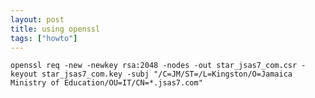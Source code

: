 ```yaml
---
layout: post
title: using openssl
tags: ["howto"]
---
```



    openssl req -new -newkey rsa:2048 -nodes -out star_jsas7_com.csr -keyout star_jsas7_com.key -subj "/C=JM/ST=/L=Kingston/O=Jamaica Ministry of Education/OU=IT/CN=*.jsas7.com"

